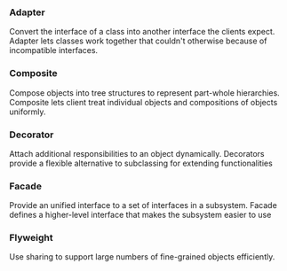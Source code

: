 ### Adapter

Convert the interface of a class into another interface the clients
expect. Adapter lets classes work together that couldn't otherwise
because of incompatible interfaces.

### Composite

Compose objects into tree structures to represent part-whole hierarchies.
Composite lets client treat individual objects and compositions of objects
uniformly.

### Decorator

Attach additional responsibilities to an object dynamically. Decorators
provide a flexible alternative to subclassing for extending functionalities

### Facade

Provide an unified interface to a set of interfaces in a subsystem. Facade
defines a higher-level interface that makes the subsystem easier to use

### Flyweight

Use sharing to support large numbers of fine-grained objects efficiently.
